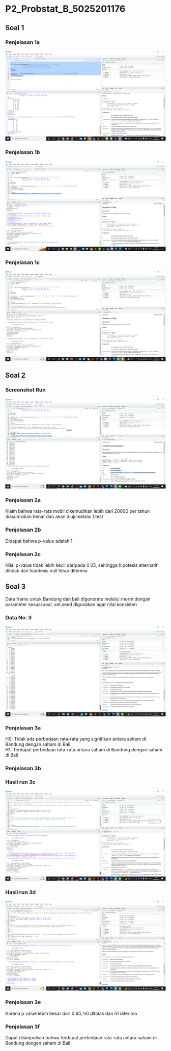 # P2_Probstat_B_5025201176

## Soal 1
### Penjelasan 1a
![Hasil 1a](/images/1a.png)
### Penjelasan 1b
![Hasil 1b](/images/1b.png)
### Penjelasan 1c
![Hasil 1c](/images/1c.png)


## Soal 2
### Screenshot Run
![Hasil Soal 2](/images/2.png)
### Penjelasan 2a
Klaim bahwa rata-rata mobil dikemudikan lebih dari 20000 per tahun diasumsikan benar dan akan diuji melalui t.test
### Penjelasan 2b
Didapat bahwa p-value adalah 1
### Penjelasan 2c
Nilai p-value tidak lebih kecil daripada 0.05, sehingga hipotesis alternatif ditolak dan hipotesis null tetap diterima

## Soal 3
Data frame untuk Bandung dan bali digenerate melalui rnorm dengan parameter sesuai soal, set.seed digunakan agar nilai konsisten
### Data No. 3
![Data Soal 3](/images/data3.png)


### Penjelasan 3a
H0: Tidak ada perbedaan rata-rata yang signifikan antara saham di Bandung dengan saham di Bali\
H1: Terdapat perbedaan rata-rata antara saham di Bandung dengan saham di Bali

### Penjelasan 3b

### Hasil run 3c
![Hasil Soal 3c](/images/3c.png)

### Hasil run 3d
![Hasil Soal 3d](/images/3d.png)

### Penjelasan 3e
Karena p value lebih besar dari 0.95, h0 ditolak dan h1 diterima

### Penjelasan 3f
Dapat disimpulkan bahwa terdapat perbedaan rata-rata antara saham di Bandung dengan saham di Bali

